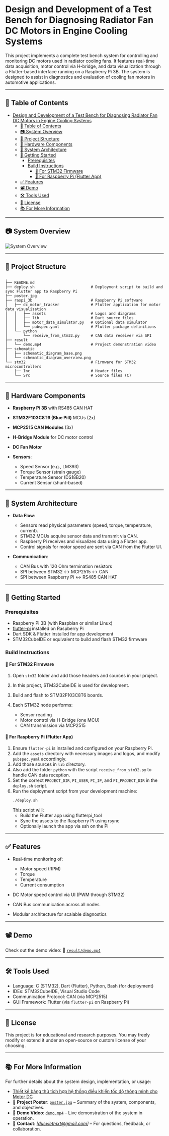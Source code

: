 # Design and Development of a Test Bench for Diagnosing Radiator Fan DC Motors in Engine Cooling Systems

This project implements a complete test bench system for controlling and monitoring DC motors used in radiator cooling fans. It features real-time data acquisition, motor control via H-bridge, and data visualization through a Flutter-based interface running on a Raspberry Pi 3B. The system is designed to assist in diagnostics and evaluation of cooling fan motors in automotive applications.

---

## 📑 Table of Contents
- [Design and Development of a Test Bench for Diagnosing Radiator Fan DC Motors in Engine Cooling Systems](#design-and-development-of-a-test-bench-for-diagnosing-radiator-fan-dc-motors-in-engine-cooling-systems)
  - [📑 Table of Contents](#-table-of-contents)
  - [📷 System Overview](#-system-overview)
  - [📁 Project Structure](#-project-structure)
  - [🔧 Hardware Components](#-hardware-components)
  - [🧠 System Architecture](#-system-architecture)
  - [🚀 Getting Started](#-getting-started)
    - [Prerequisites](#prerequisites)
    - [Build Instructions](#build-instructions)
      - [🔹 For STM32 Firmware](#-for-stm32-firmware)
      - [🔹 For Raspberry Pi (Flutter App)](#-for-raspberry-pi-flutter-app)
  - [✅ Features](#-features)
  - [📽️ Demo](#️-demo)
  - [🛠️ Tools Used](#️-tools-used)
  - [📜 License](#-license)
  - [📚 For More Information](#-for-more-information)


---

## 📷 System Overview

![System Overview](schematic/schematic_diagram_overview.png)

---

## 📁 Project Structure

```
.
├── README.md
├── deploy.sh                         # Deployment script to build and sync Flutter app to Raspberry Pi
├── poster.jpg
├── raspi_3b                          # Raspberry Pi software
│   ├── dc_motor_tracker              # Flutter application for motor data visualization
│   │   ├── assets                    # Logos and diagrams
│   │   ├── lib                       # Dart source files
│   │   ├── motor_data_simulator.py   # Optional data simulator
│   │   └── pubspec.yaml              # Flutter package definitions
│   └── python
│       └── receive_from_stm32.py     # CAN data receiver via SPI
├── result
│   └── demo.mp4                      # Project demonstration video
├── schematic
│   ├── schematic_diagram_base.png
│   └── schematic_diagram_overview.png
└── stm32                             # Firmware for STM32 microcontrollers
    ├── Inc                           # Header files
    └── Src                           # Source files (C)
```

---

## 🔧 Hardware Components

* **Raspberry Pi 3B** with RS485 CAN HAT
* **STM32F103C8T6 (Blue Pill)** MCUs (2x)
* **MCP2515 CAN Modules** (3x)
* **H-Bridge Module** for DC motor control
* **DC Fan Motor**
* **Sensors**:

  * Speed Sensor (e.g., LM393)
  * Torque Sensor (strain gauge)
  * Temperature Sensor (DS18B20)
  * Current Sensor (shunt-based)

---

## 🧠 System Architecture

* **Data Flow**:

  * Sensors read physical parameters (speed, torque, temperature, current).
  * STM32 MCUs acquire sensor data and transmit via CAN.
  * Raspberry Pi receives and visualizes data using a Flutter app.
  * Control signals for motor speed are sent via CAN from the Flutter UI.

* **Communication**:

  * CAN Bus with 120 Ohm termination resistors
  * SPI between STM32 ↔ MCP2515 ↔ CAN
  * SPI between Raspberry Pi ↔ RS485 CAN HAT

---

## 🚀 Getting Started

### Prerequisites

* Raspberry Pi 3B (with Raspbian or similar Linux)
* [flutter-pi](https://github.com/ardera/flutter-pi) installed on Raspberry Pi
* Dart SDK & Flutter installed for app development
* STM32CubeIDE or equivalent to build and flash STM32 firmware

### Build Instructions

#### 🔹 For STM32 Firmware

1. Open `stm32` folder and add those headers and sources in your project.
2. In this project, STM32CubeIDE is used for development.
3. Build and flash to STM32F103C8T6 boards.
4. Each STM32 node performs:

   * Sensor reading
   * Motor control via H-Bridge (one MCU)
   * CAN transmission via MCP2515

#### 🔹 For Raspberry Pi (Flutter App)

1. Ensure `flutter-pi` is installed and configured on your Raspberry Pi.
3. Add the `assets` directory with necessary images and logos, and modify `pubspec.yaml` accordingly.
4. Add those sources in `lib` directory.
5. Also add the folder `python` with the script `receive_from_stm32.py` to handle CAN data reception.
6. Set the correct `PROJECT_DIR`, `PI_USER`, `PI_IP`, and `PI_PROJECT_DIR` in the `deploy.sh` script.
7. Run the deployment script from your development machine:
   ```bash
   ./deploy.sh
   ```
   This script will:
   - Build the Flutter app using flutterpi_tool
   - Sync the assets to the Raspberry Pi using rsync
   - Optionally launch the app via ssh on the Pi

---

## ✅ Features

* Real-time monitoring of:

  * Motor speed (RPM)
  * Torque
  * Temperature
  * Current consumption
* DC Motor speed control via UI (PWM through STM32)
* CAN Bus communication across all nodes
* Modular architecture for scalable diagnostics

---

## 📽️ Demo

Check out the demo video: 📂 [`result/demo.mp4`](./result/demo.mp4)

---

## 🛠️ Tools Used

* Language: C (STM32), Dart (Flutter), Python, Bash (for deployment)
* IDEs: STM32CubeIDE, Visual Studio Code
* Communication Protocol: CAN (via MCP2515)
* GUI Framework: Flutter (via `flutter-pi` on Raspberry Pi)

---

## 📜 License

This project is for educational and research purposes.
You may freely modify or extend it under an open-source or custom license of your choosing.

---

## 📚 For More Information

For further details about the system design, implementation, or usage:

* [Thiết kế băng thử tích hợp hệ thống điều khiển tốc độ thông minh cho Motor DC](https://1drv.ms/f/s!AooTAUHFQRu7hKBQZwcO3k90zWtXFQ?e=Mijl4D)
* 📄 **Project Poster**: [`poster.jpg`](poster.jpg) – Summary of the system, components, and objectives.
* 🎥 **Demo Video**: [`demo.mp4`](result/demo.mp4) – Live demonstration of the system in operation.
* 📧 **Contact**: *\[ducvietmxt@gmail.com]* – For questions, feedback, or collaboration.
